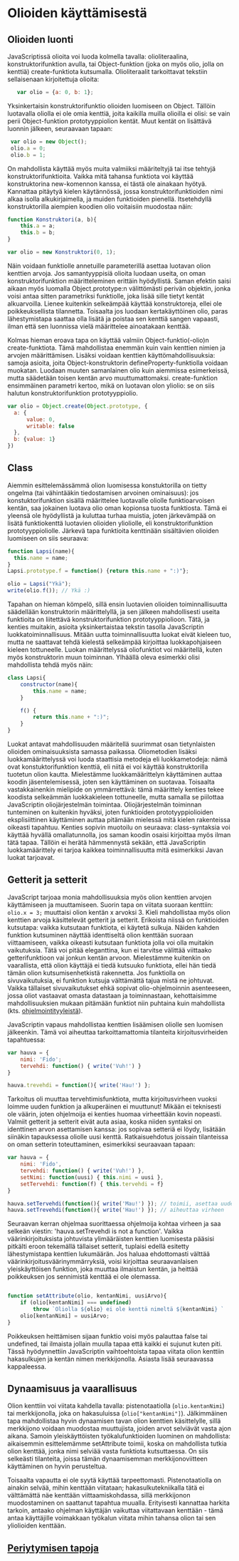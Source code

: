 Olioiden käyttämisestä
======================

Olioiden luonti
---------------

JavaScriptissä olioita voi luoda kolmella tavalla: olioliteraalina, konstruktorifunktion avulla, tai Object-funktion (joka on myös olio, jolla on kenttiä) create-funktiota kutsumalla. Olioliteraalit tarkoittavat tekstiin sellaisenaan kirjoitettuja olioita: 
```javascript
   var olio = {a: 0, b: 1}; 
```

Yksinkertaisin konstruktorifunktio olioiden luomiseen on Object. Tällöin luotavalla oliolla ei ole omia kenttiä, joita kaikilla muilla olioilla ei olisi: se vain perii Object-funktion prototyyppiolion kentät. Muut kentät on lisättävä luonnin jälkeen, seuraavaan tapaan: 

```javascript
 var olio = new Object(); 
 olio.a = 0; 
 olio.b = 1; 
```

On mahdollista käyttää myös muita valmiiksi määriteltyjä tai itse tehtyjä konstruktorifunktioita. Vaikka mitä tahansa funktiota voi käyttää konstruktorina new-komennon kanssa, ei tästä ole ainakaan hyötyä. Kannattaa pitäytyä kielen käytännössä, jossa konstruktorifunktioiden nimi alkaa isolla alkukirjaimella, ja muiden funktioiden pienellä. Itsetehdyllä konstruktorilla aiempien koodien olio voitaisiin muodostaa näin: 

```javascript
function Konstruktori(a, b){
    this.a = a; 
    this.b = b; 
}

var olio = new Konstruktori(0, 1);
```


Näin voidaan funktiolle annetuille parameterillä asettaa luotavan olion kenttien arvoja. Jos samantyyppisiä olioita luodaan useita, on oman konstruktorifunktion määritteleminen erittäin hyödyllistä. Saman efektin saisi aikaan myös luomalla Object.prototype:n välittömästi perivän objektin, jonka voisi antaa sitten parametriksi funktiolle, joka lisää sille tietyt kentät alkuarvoilla. Lienee kuitenkin selkeämpää käyttää konstruktoreja, ellei ole poikkeuksellista tilannetta. Toisaalta jos luodaan kertakäyttöinen olio, paras lähestymistapa saattaa olla lisätä ja poistaa sen kenttiä sangen vapaasti, ilman että sen luonnissa vielä määrittelee ainoatakaan kenttää. 

Kolmas hieman eroava tapa on käyttää valmiin Object-funktio(-olio)n create-funktiota. Tämä mahdollistaa enemmän kuin vain kenttien nimien ja arvojen määrittämisen. Lisäksi voidaan kenttien käyttömahdollisuuksia: samoja asioita, joita Object-konstruktorin defineProperty-funktiolla voidaan muokatan. Luodaan  muuten samanlainen olio kuin aiemmissa esimerkeissä, mutta säädetään toisen kentän arvo muuttumattomaksi. create-funktion ensimmäinen parametri kertoo, mikä on luotavan olon yliolio: se on siis halutun konstruktorifunktion prototyyppiolio. 

```javascript
var olio = Object.create(Object.prototype, {
  a: {
      value: 0, 
      writable: false
  }, 
  b: {value: 1}
})
```

Class
-----

Aiemmin esittelemässämmä olion luomisessa konstuktorilla on tietty ongelma (tai vähintääkin tiedostamisen arvoinen ominaisuus): jos konstuktorifunktion sisällä määrittelee luotavalle oliolle funktioarvoisen kentän, saa jokainen luotava olio oman kopionsa tuosta funktiosta. Tämä ei yleensä ole hyödyllistä ja kuluttaa turhaa muistia, joten järkevämpää on lisätä funktiokenttä luotavien olioiden ylioliolle, eli konstruktorifunktion prototyyppioliolle. Järkevä tapa funktioita kenttinään sisältävien olioiden luomiseen on siis seuraava:

```javascript
function Lapsi(name){
  this.name = name; 
}
Lapsi.prototype.f = function() {return this.name + ":)"};

olio = Lapsi("Ykä"); 
write(olio.f()); // Ykä :)
```

Tapahan on hieman kömpelö, sillä ensin luotavien olioiden toiminnallisuutta säädellään konstruktorin määrittelyllä, ja sen jälkeen mahdollisesti useita funktioita on liitettävä konstruktorifunktion prototyyppiolioon. Tätä, ja kenties muitakin, asioita yksinkertaistaa tekstin tasolla JavaScriptin luokkatoiminnallisuus. Mitään uutta toiminnallisuutta luokat eivät kieleen tuo, mutta ne saattavat tehdä kielestä selkeämpää kirjoittaa luokkapohjaiseen kieleen tottuneelle. Luokan määrittelyssä oliofunktiot voi määritellä, kuten myös konstruktorin muun toiminnan. Ylhäällä oleva esimerkki olisi mahdollista tehdä myös näin: 

```javascript
class Lapsi{
    constructor(name){
        this.name = name; 
    }

    f() {
        return this.name + ":)";
    }
}
```
Luokat antavat mahdollisuuden määritellä suurimmat osan tietynlaisten olioiden ominaisuuksista samassa paikassa. Oliometodien lisäksi luokkamäärittelyssä voi luoda staattisia metodeja eli luokkametodeja: nämä ovat konstuktorifunktion kenttiä, eli niitä ei voi käyttää konstruktorilla tuotetun olion kautta. Mielestämme luokkamäärittelyn käyttäminen auttaa koodin jäsentelemisessä, joten sen käyttäminen on suotavaa. Toisaalta vastakkainenkin mielipide on ymmärrettävä: tämä määrittely kenties tekee koodista selkeämmän luokkakieleen tottuneelle, mutta samalla se piilottaa JavaScriptin oliojärjestelmän toimintaa. Oliojärjestelmän toiminnan tunteminen on kuitenkin hyväksi, joten funktioiden prototyyppiolioiden eksplisiittinen käyttäminen auttaa pitämään mielessä mitä kielen rakenteissa oikeasti tapahtuu. Kenties sopivin muotoilu on seuraava: class-syntaksia voi käyttää hyvällä omallatunnolla, jos saman koodin osaisi kirjoittaa myös ilman tätä tapaa. Tällöin ei herätä hämmennystä sekään, että JavaScriptin luokkamäärittely ei tarjoa kaikkea toiminnallisuutta mitä esimerkiksi Javan luokat tarjoavat. 

Getterit ja setterit
--------------------

JavaScript tarjoaa monia mahdollisuuksia myös olion kenttien arvojen käyttämiseen ja muuttamiseen. Suorin tapa on viitata suoraan kenttiin: `olio.x = 3;` muuttaisi olion kentän x arvoksi 3. Kieli mahdollistaa myös olion kenttien arvoja käsittelevät getterit ja setterit. Erikoista niissä on funktioiden kutsutapa: vaikka kutsutaan funktiota, ei käytetä sulkuja. Näiden kahden funktion kutsuminen näyttää identtiseltä olion kenttään suoraan viittaamiseen, vaikka oikeasti kutsutaan funktiota jolla voi olla muitakin vaikutuksia. Tätä voi pitää eleganttina, kun ei tarvitse välittää viittaako getterifunktioon vai jonkun kentän arvoon. Mielestämme kuitenkin on vaarallista, että olion käyttäjä ei tiedä kutsuuko funktiota, ellei hän tiedä tämän olion kutsumisenhetkistä rakennetta. Jos funktiolla on sivuvaikutuksia, ei funktion kutsuja välttämättä tajua mistä ne johtuvat. Vaikka tällaiset sivuvaikutukset ehkä sopivat olio-ohjelmoinnin asenteeseen, jossa oliot vastaavat omasta datastaan ja toiminnastaan, kehottaisimme mahdollisuuksien mukaan pitämään funktiot niin puhtaina kuin mahdollista (kts. [ohjelmointityyleistä](../eka/ohjelmointityyleista.md)).

JavaScriptin vapaus mahdollistaa kenttien lisäämisen oliolle sen luomisen jälkeenkin. Tämä voi aiheuttaa tarkoittamattomia tilanteita kirjoitusvirheiden tapahtuessa: 

```javascript
var hauva = {
    nimi: 'Fido';
    tervehdi: function() { write('Vuh!') }
}

hauva.trevehdi = function(){ write('Hau!') }; 
``` 
Tarkoitus oli muuttaa tervehtimisfunktiota, mutta kirjoitusvirheen vuoksi loimme uuden funktion ja alkuperäinen ei muuttunut! Mikään ei teknisesti ole väärin, joten ohjelmoija ei kenties huomaa virheettään kovin nopeasti. Valmiit getterit ja setterit eivät auta asiaa, koska niiden syntaksi on identtinen arvon asettamisen kanssa: jos sopivaa setteriä ei löydy, lisätään siinäkin tapauksessa oliolle uusi kenttä. Ratkaisuehdotus joissain tilanteissa on oman setterin toteuttaminen, esimerkiksi seuraavaan tapaan: 

```javascript
var hauva = {
    nimi: 'Fido', 
    tervehdi: function() { write('Vuh!') },
    setNimi: function(uusi) { this.nimi = uusi }, 
    setTervehdi: function(f) { this.tervehdi = f}
}

hauva.setTervehdi(function(){ write('Mau!') }); // toimii, asettaa uuden arvon
hauva.setTrevehdi(function(){ write('Hau!') }); // aiheuttaa virheen
```

Seuraavan kerran ohjelmaa suorittaessa ohjelmoija kohtaa virheen ja saa selkeän viestin: 'hauva.setTrevehdi is not a function'. Vaikka väärinkirjoituksista johtuvista ylimääräisten kenttien luomisesta pääsisi pitkälti eroon tekemällä tällaiset setterit, tuplaisi edellä esitetty lähestymistapa kenttien lukumäärän. Jos haluaa ehdottomasti välttää väärinkirjoitusväärinymmärryksiä, voisi kirjoittaa seuraavanlaisen yleiskäyttöisen funktion, joka muuttaa ilmaistun kentän, ja heittää poikkeuksen jos sennimistä kenttää ei ole olemassa. 

```javascript

function setAttribute(olio, kentanNimi, uusiArvo){
    if (olio[kentanNimi] === undefined)
        throw `Oliolla ${olio} ei ole kenttä nimeltä ${kentanNimi} `
    olio[kentanNimi] = uusiArvo; 
}

```

Poikkeuksen heittämisen sijaan funktio voisi myös palauttaa false tai undefined, tai ilmaista jollain muulla tapaa että kaikki ei sujunut kuten piti. Tässä hyödynnettiin JavaScriptin vaihtoehtoista tapaa viitata olion kenttiin hakasulkujen ja kentän nimen merkkijonolla. Asiasta lisää seuraavassa kappaleessa. 





Dynaamisuus ja vaarallisuus
---------------------------

Olion kenttiin voi viitata kahdella tavalla: pistenotaatiolla (`olio.kentanNimi`) tai merkkijonolla, joka on hakasuluissa (`olio["kentanNimi"]`). Jälkimmäinen tapa mahdollistaa hyvin dynaamisen tavan olion kenttien käsittelylle, sillä merkkijono voidaan muodostaa muuttujista, joiden arvot selviävät vasta ajon aikana. Samoin yleiskäyttöisten työkalufunktioiden luominen on mahdollista: aikaisemmin esittelemämme setAttribute toimii, koska on mahdollista tutkia olion kenttää, jonka nimi selviää vasta funktiota kutsuttaessa. On siis selkeästi tilanteita, joissa tämän dynaamisemman merkkijonoviitteen käyttäminen on hyvin perusteltua. 

Toisaalta vapautta ei ole syytä käyttää tarpeettomasti. Pistenotaatiolla on ainakin selvää, mihin kenttään viitataan; hakasulkutekniikalla tätä ei välttämättä näe kenttään viittaamiskohdassa, sillä merkkijonon muodostaminen on saattanut tapahtua muualla. Erityisesti kannattaa harkita tarkoin, antaako ohjelman käyttäjän vaikuttaa viitattavaan kenttään - tämä antaa käyttäjille voimakkaan työkalun viitata mihin tahansa olion tai sen yliolioiden kenttään. 


## [Periytymisen tapoja](kolmas/periytymistavat.md)
